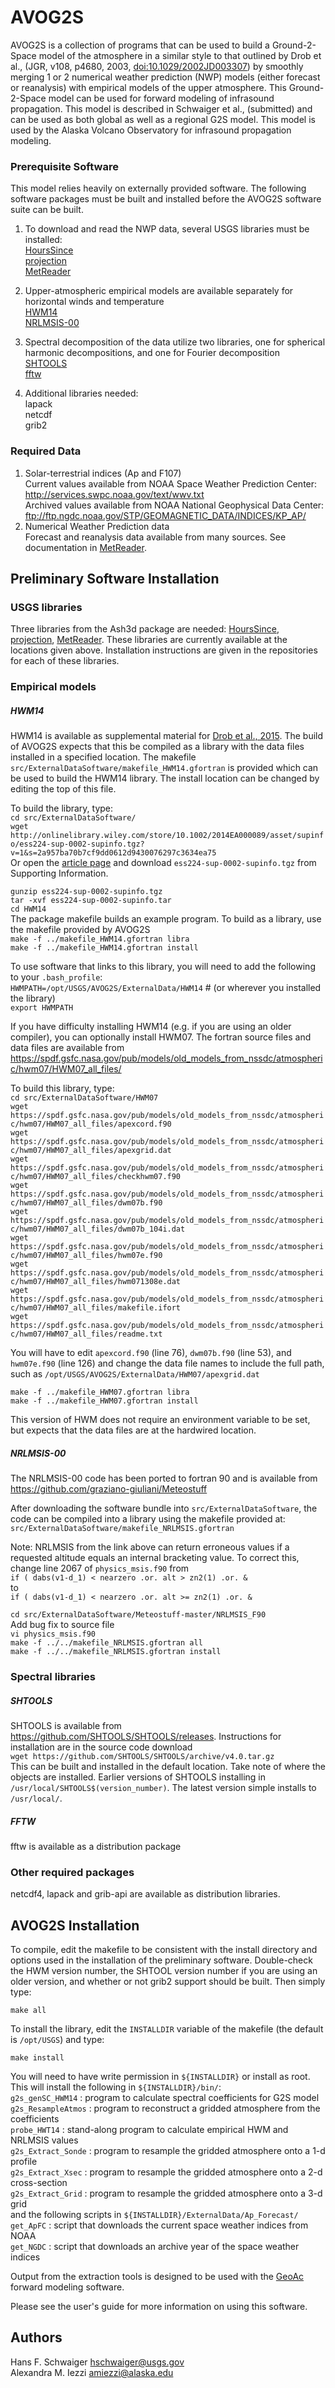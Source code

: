 AVOG2S
==========

AVOG2S is a collection of programs that can be used to build a Ground-2-Space
model of the atmosphere in a similar style to that outlined by Drob et al.,
(JGR, v108, p4680, 2003, [doi:10.1029/2002JD003307](https://doi.org/10.1029/2002JD003307))
by smoothly merging 1 or 2 
numerical weather prediction (NWP) models (either forecast or reanalysis) with
empirical models of the upper atmosphere.  This Ground-2-Space model can be used
for forward modeling of infrasound propagation.  This model is described in Schwaiger
et al., (submitted) and can be used as both global as well as a regional G2S model.
This model is used by the Alaska Volcano Observatory for infrasound propagation
modeling.

### Prerequisite Software
This model relies heavily on externally provided software.  The following 
software packages must be built and installed before the AVOG2S software
suite can be built.

1. To download and read the NWP data, several USGS libraries must be installed:  
   [HoursSince](https://github.com/hschwaiger-usgs/HoursSince)  
   [projection](https://github.com/hschwaiger-usgs/projection)  
   [MetReader](https://github.com/hschwaiger-usgs/MetReader)

2. Upper-atmospheric empirical models are available separately for horizontal
winds and temperature  
   [HWM14](http://onlinelibrary.wiley.com/store/10.1002/2014EA000089/asset/supinfo/ess224-sup-0002-supinfo.tgz?v=1&s=2a957ba70b7cf9dd0612d9430076297c3634ea75)  
   [NRLMSIS-00](https://github.com/graziano-giuliani/Meteostuff/tree/master/NRLMSIS_F90)

3. Spectral decomposition of the data utilize two libraries, one for spherical
harmonic decompositions, and one for Fourier decomposition  
   [SHTOOLS](https://github.com/SHTOOLS/SHTOOLS/releases)  
   [fftw](https://github.com/FFTW/fftw3)

4. Additional libraries needed:  
   lapack  
   netcdf  
   grib2

### Required Data
1. Solar-terrestrial indices (Ap and F107)  
    Current values available from NOAA Space Weather Prediction Center:
      <http://services.swpc.noaa.gov/text/wwv.txt>  
    Archived values available from NOAA National Geophysical Data Center:
      <ftp://ftp.ngdc.noaa.gov/STP/GEOMAGNETIC_DATA/INDICES/KP_AP/>
2. Numerical Weather Prediction data  
    Forecast and reanalysis data available from many sources.  See documentation
    in [MetReader](https://github.com/hschwaiger-usgs/MetReader).


Preliminary Software Installation
---------------------------------

### USGS libraries  
  Three libraries from the Ash3d package are needed: [HoursSince](https://github.com/hschwaiger-usgs/HoursSince), 
   [projection](https://github.com/hschwaiger-usgs/projection), 
   [MetReader](https://github.com/hschwaiger-usgs/MetReader).
These libraries are currently available at the locations given above.
Installation instructions are given in the repositories for each of these libraries.

### Empirical models  
##### HWM14
 HWM14 is available as supplemental material for [Drob et al., 2015](https://doi.org/10.1002/2014EA000089).  The build
of AVOG2S expects that this be compiled as a library with the data files installed in a specified location.  The makefile
`src/ExternalDataSoftware/makefile_HWM14.gfortran` is provided which can be used to
build the HWM14 library.  The install location can be changed by editing the top
of this file.

To build the library, type:  
  `cd src/ExternalDataSoftware/`  
  `wget http://onlinelibrary.wiley.com/store/10.1002/2014EA000089/asset/supinfo/ess224-sup-0002-supinfo.tgz?v=1&s=2a957ba70b7cf9dd0612d9430076297c3634ea75`  
Or open the [article page](http://onlinelibrary.wiley.com/doi/10.1002/2014EA000089/abstract)
and download `ess224-sup-0002-supinfo.tgz` from Supporting Information.

  `gunzip ess224-sup-0002-supinfo.tgz`  
  `tar -xvf ess224-sup-0002-supinfo.tar`  
  `cd HWM14`  
The package makefile builds an example program.  To build as a library, use the makefile
provided by AVOG2S  
  `make -f ../makefile_HWM14.gfortran libra`  
  `make -f ../makefile_HWM14.gfortran install`

To use software that links to this library, you will need to add the following to your
`.bash_profile`:  
`HWMPATH=/opt/USGS/AVOG2S/ExternalData/HWM14`  # (or wherever you installed the library)  
`export HWMPATH`

If you have difficulty installing HWM14 (e.g. if you are using an older compiler), you
can optionally install HWM07.  The fortran source files and data files are available
from <https://spdf.gsfc.nasa.gov/pub/models/old_models_from_nssdc/atmospheric/hwm07/HWM07_all_files/>

To build this library, type:  
`cd src/ExternalDataSoftware/HWM07`  
`wget https://spdf.gsfc.nasa.gov/pub/models/old_models_from_nssdc/atmospheric/hwm07/HWM07_all_files/apexcord.f90`  
`wget https://spdf.gsfc.nasa.gov/pub/models/old_models_from_nssdc/atmospheric/hwm07/HWM07_all_files/apexgrid.dat`  
`wget https://spdf.gsfc.nasa.gov/pub/models/old_models_from_nssdc/atmospheric/hwm07/HWM07_all_files/checkhwm07.f90`  
`wget https://spdf.gsfc.nasa.gov/pub/models/old_models_from_nssdc/atmospheric/hwm07/HWM07_all_files/dwm07b.f90`  
`wget https://spdf.gsfc.nasa.gov/pub/models/old_models_from_nssdc/atmospheric/hwm07/HWM07_all_files/dwm07b_104i.dat`  
`wget https://spdf.gsfc.nasa.gov/pub/models/old_models_from_nssdc/atmospheric/hwm07/HWM07_all_files/hwm07e.f90`  
`wget https://spdf.gsfc.nasa.gov/pub/models/old_models_from_nssdc/atmospheric/hwm07/HWM07_all_files/hwm071308e.dat`  
`wget https://spdf.gsfc.nasa.gov/pub/models/old_models_from_nssdc/atmospheric/hwm07/HWM07_all_files/makefile.ifort`  
`wget https://spdf.gsfc.nasa.gov/pub/models/old_models_from_nssdc/atmospheric/hwm07/HWM07_all_files/readme.txt`

  You will have to edit `apexcord.f90` (line 76), `dwm07b.f90` (line 53), and `hwm07e.f90` (line 126)
and change the data file names to include the full path, such as
`/opt/USGS/AVOG2S/ExternalData/HWM07/apexgrid.dat`

`make -f ../makefile_HWM07.gfortran libra`  
`make -f ../makefile_HWM07.gfortran install`

This version of HWM does not require an environment variable to be set, but expects
that the data files are at the hardwired location.

##### NRLMSIS-00
The NRLMSIS-00 code has been ported to fortran 90 and is available from
<https://github.com/graziano-giuliani/Meteostuff>

After downloading the software bundle into `src/ExternalDataSoftware`, the code can
be compiled into a library using the makefile provided at:
`src/ExternalDataSoftware/makefile_NRLMSIS.gfortran`

Note: NRLMSIS from the link above can return erroneous values if a requested altitude
equals an internal bracketing value.  To correct this, change line 2067 of
`physics_msis.f90` from  
`if ( dabs(v1-d_1) < nearzero .or. alt > zn2(1) .or. &`  
to  
`if ( dabs(v1-d_1) < nearzero .or. alt >= zn2(1) .or. &`

`cd src/ExternalDataSoftware/Meteostuff-master/NRLMSIS_F90`  
  Add bug fix to source file  
`vi physics_msis.f90`  
`make -f ../../makefile_NRLMSIS.gfortran all`  
`make -f ../../makefile_NRLMSIS.gfortran install`

### Spectral libraries
##### SHTOOLS  
  SHTOOLS is available from <https://github.com/SHTOOLS/SHTOOLS/releases>.  Instructions
for installation are in the source code download  
 `wget https://github.com/SHTOOLS/SHTOOLS/archive/v4.0.tar.gz`  
This can be built and installed in the default location.  Take note of where the objects
are installed.  Earlier versions of SHTOOLS installing in `/usr/local/SHTOOLS$(version_number)`.
The latest version simple installs to `/usr/local/`.

##### FFTW
fftw is available as a distribution package

### Other required packages
 netcdf4, lapack and grib-api are available as distribution libraries.


AVOG2S Installation
---------------------------------

To compile, edit the makefile to be consistent with the install directory and options
used in the installation of the preliminary software.  Double-check the HWM version
number, the SHTOOL version number if you are using an older version, and whether or not
grib2 support should be built.  Then simply type:

  `make all`

To install the library, edit the `INSTALLDIR` variable of the makefile (the
default is `/opt/USGS`) and type:

  `make install`

You will need to have write permission in `${INSTALLDIR}` or install as root.
This will install the following in `${INSTALLDIR}/bin/`:  
 `g2s_genSC_HWM14`   : program to calculate spectral coefficients for G2S model  
 `g2s_ResampleAtmos` : program to reconstruct a gridded atmosphere from the coefficients  
 `probe_HWT14`       : stand-along program to calculate empirical HWM and NRLMSIS values  
 `g2s_Extract_Sonde` : program to resample the gridded atmosphere onto a 1-d profile  
 `g2s_Extract_Xsec`  : program to resample the gridded atmosphere onto a 2-d cross-section  
 `g2s_Extract_Grid`  : program to resample the gridded atmosphere onto a 3-d grid  
and the following scripts in `${INSTALLDIR}/ExternalData/Ap_Forecast/`  
 `get_ApFC` : script that downloads the current space weather indices from NOAA  
 `get_NGDC` : script that downloads an archive year of the space weather indices

Output from the extraction tools is designed to be used with the
[GeoAc](https://github.com/LANL-Seismoacoustics/GeoAc) forward
modeling software.

Please see the user's guide for more information on using this software.

Authors
-------

Hans F. Schwaiger <hschwaiger@usgs.gov>  
Alexandra M. Iezzi <amiezzi@alaska.edu>
